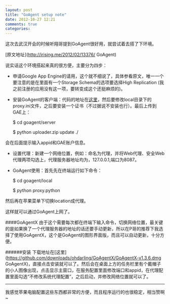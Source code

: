 ```yaml
---
layout: post
title: "GoAgent setup note"
date: 2012-10-27 12:21
comments: true
categories: 
---
```


这次去武汉开会的时候听翔哥提到GoAgent很好用，就尝试着去搭了下环境。

[原文地址](http://irising.me/2012/02/13376/ GoAgent)

说实话这个环境搭起来真的很方便，主要分为四步：

* 申请Google App Engine的请用，这个就不细说了，具体参看原文，唯一一个要注意的是在里面有一个Storage Schema的选项要选择High Replication (我之前注册的应用没有这一项，要转变成这个还挺麻烦的)。

* 安装GoAgent的客户端：代码的地址在[这里](http://code.google.com/p/goagent/)，然后要修改local目录下的proxy.ini文件，之后要安装一个证书（不过据说不安装也行）。最后上传到GAE上：

    $ cd goagent/server

    $ python uploader.zip update ./

会在后面提示输入appid和GAE账户信息。

* 设置代理：新建一个网络位置，例如：命名为代理，并将Web代理、安全Web代理两项勾选上，代理服务器地址均为，127.0.0.1,端口为8087。

* GoAgent使用：首先先在终端运行如下命令：

    $ cd goagent/local

    $ python proxy.python

然后再在苹果菜单下切换location成代理。

这样就可以通过GoAgent上网了。

<!-- more -->

####GoAgentX
由于这个需要每次都在终端下输入命令，切换网络位置，最关键的是如果换了一个代理服务器的地址的话还要手动更新，所以在P哥的推荐下我选择了使用GoAgentX，这个是GoAgent的图形界面版，而且可以自动更新，十分方便。

######安装
下载地址在[这里](https://github.com/downloads/ohdarling/GoAgentX/GoAgentX-v1.3.6.dmg GoAgentX)，直接点击安装就可以了。然后会在桌面上方的任务栏里有个戴帽子的小人图像出现，点击显示主窗口，在服务配置里面修改端口和appid，在代理配置里面勾选“不修改系统代理配置”，之后启动，并修改网络位置就可以了。

------

我感觉苹果电脑配置这些东西都非常的方便，而且程序运行的也很稳定，相当赞啊~
